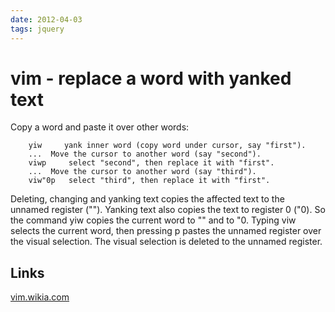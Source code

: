 ```yaml
---
date: 2012-04-03
tags: jquery
---
```

vim - replace a word with yanked text
======================================

Copy a word and paste it over other words:

```vim
    yiw     yank inner word (copy word under cursor, say "first").
    ...	 Move the cursor to another word (say "second").
    viwp	 select "second", then replace it with "first".
    ...	 Move the cursor to another word (say "third").
    viw"0p	 select "third", then replace it with "first".
```

<!-- more -->
Deleting, changing and yanking text copies the affected text to the unnamed register ("").
Yanking text also copies the text to register 0 ("0).
So the command yiw copies the current word to "" and to "0.
Typing viw selects the current word, then pressing p pastes the unnamed register over the visual selection.
The visual selection is deleted to the unnamed register.

Links
------
[vim.wikia.com](http://vim.wikia.com/wiki/Replace_a_word_with_yanked_text)
